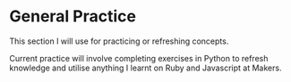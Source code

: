 # General Practice

This section I will use for practicing or refreshing concepts.

Current practice will involve completing exercises in Python to refresh knowledge and utilise anything I learnt on Ruby and Javascript at Makers.
